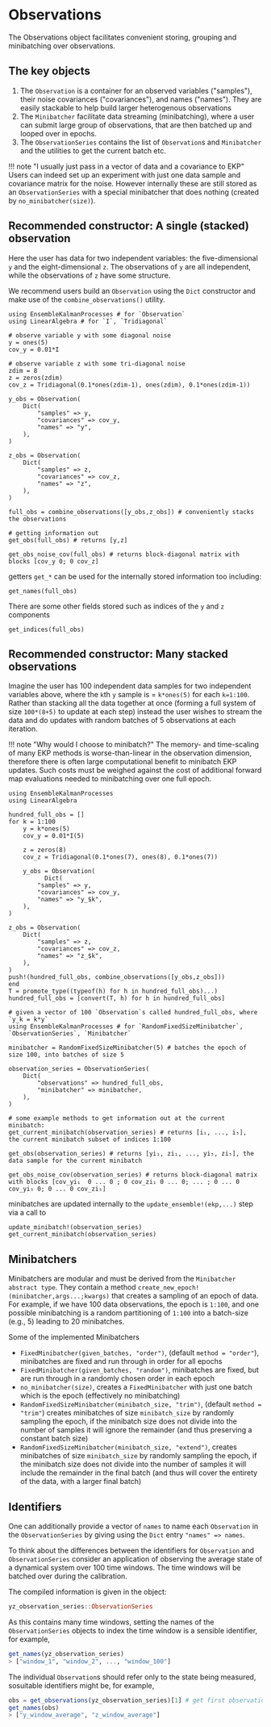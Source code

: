 # Observations

The Observations object facilitates convenient storing, grouping and minibatching over observations.

## The key objects
1. The `Observation` is a container for an observed variables ("samples"), their noise covariances ("covariances"), and names ("names"). They are easily stackable to help build larger heterogenous observations
2. The `Minibatcher` facilitate data streaming (minibatching), where a user can submit large group of observations, that are then batched up and looped over in epochs.
3. The `ObservationSeries` contains the list of `Observation`s and `Minibatcher` and the utilities to get the current batch etc.

!!! note "I usually just pass in a vector of data and a covariance to EKP"
    Users can indeed set up an experiment with just one data sample and covariance matrix for the noise. However internally these are still stored as an `ObservationSeries` with a special minibatcher that does nothing (created by `no_minibatcher(size)`). 

## Recommended constructor: A single (stacked) observation

Here the user has data for two independent variables: the five-dimensional `y` and the eight-dimensional `z`. The observations of `y` are all independent, while the observations of `z` have some structure.

We recommend users build an `Observation` using the `Dict` constructor and make use of the `combine_observations()` utility.
```@example ex1
using EnsembleKalmanProcesses # for `Observation`
using LinearAlgebra # for `I`, `Tridiagonal`

# observe variable y with some diagonal noise
y = ones(5)
cov_y = 0.01*I

# observe variable z with some tri-diagonal noise
zdim = 8
z = zeros(zdim)
cov_z = Tridiagonal(0.1*ones(zdim-1), ones(zdim), 0.1*ones(zdim-1))

y_obs = Observation(
    Dict(
        "samples" => y,
        "covariances" => cov_y,
        "names" => "y",
    ),
)

z_obs = Observation(
    Dict(
        "samples" => z,
        "covariances" => cov_z,
        "names" => "z",
    ),
)

full_obs = combine_observations([y_obs,z_obs]) # conveniently stacks the observations
```

```@example ex1
# getting information out
get_obs(full_obs) # returns [y,z]
```
```@example ex1
get_obs_noise_cov(full_obs) # returns block-diagonal matrix with blocks [cov_y 0; 0 cov_z]
```
getters `get_*` can be used for the internally stored information too including:
``` @example ex1
get_names(full_obs)
```
There are some other fields stored such as indices of the `y` and `z` components
```@example ex1
get_indices(full_obs)
```

## Recommended constructor: Many stacked observations

Imagine the user has 100 independent data samples  for two independent variables above, where the `k`th `y` sample is = `k*ones(5)` for each `k=1:100`.
Rather than stacking all the data together at once (forming a full system of size `100*(8+5)` to update at each step) instead the user wishes to stream the data and do updates with random batches of 5 observations at each iteration.

!!! note "Why would I choose to minibatch?"
    The memory- and time-scaling of many EKP methods is worse-than-linear in the observation dimension, therefore there is often large computational benefit to minibatch EKP updates. Such costs must be weighed against the cost of additional forward map evaluations needed to minibatching over one full epoch. 

```@setup ex2
using EnsembleKalmanProcesses
using LinearAlgebra

hundred_full_obs = []
for k = 1:100
    y = k*ones(5)
    cov_y = 0.01*I(5)

    z = zeros(8)
    cov_z = Tridiagonal(0.1*ones(7), ones(8), 0.1*ones(7))

    y_obs = Observation(
          Dict(
        "samples" => y,
        "covariances" => cov_y,
        "names" => "y_$k",
    ),
)

z_obs = Observation(
    Dict(
        "samples" => z,
        "covariances" => cov_z,
        "names" => "z_$k",
    ),
)
push!(hundred_full_obs, combine_observations([y_obs,z_obs]))
end
T = promote_type((typeof(h) for h in hundred_full_obs)...)
hundred_full_obs = [convert(T, h) for h in hundred_full_obs]
```

```@example ex2
# given a vector of 100 `Observation`s called hundred_full_obs, where `y_k = k*y`
using EnsembleKalmanProcesses # for `RandomFixedSizeMinibatcher`, `ObservationSeries`, `Minibatcher`

minibatcher = RandomFixedSizeMinibatcher(5) # batches the epoch of size 100, into batches of size 5

observation_series = ObservationSeries(
    Dict(
        "observations" => hundred_full_obs,
        "minibatcher" => minibatcher,
    ),
)
```

```@example ex2
# some example methods to get information out at the current minibatch:
get_current_minibatch(observation_series) # returns [i₁, ..., i₅],  the current minibatch subset of indices 1:100
```

```@example ex2
get_obs(observation_series) # returns [yi₁, zi₁, ..., yi₅, zi₅], the data sample for the current minibatch
```

```@example ex2
get_obs_noise_cov(observation_series) # returns block-diagonal matrix with blocks [cov_yi₁  0 ... 0 ; 0 cov_zi₁ 0 ... 0; ... ; 0 ... 0 cov_yi₅ 0; 0 ... 0 cov_zi₅]
```

minibatches are updated internally to the `update_ensemble!(ekp,...)` step via a call to
```@example ex2
update_minibatch!(observation_series)
get_current_minibatch(observation_series)
```



## Minibatchers

Minibatchers are modular and must be derived from the `Minibatcher` `abstract type`. They contain a method `create_new_epoch!(minibatcher,args...;kwargs)` that creates a sampling of an epoch of data. For example, if we have 100 data observations, the epoch is `1:100`, and one possible minibatching is a random partitioning of `1:100` into a batch-size (e.g., 5) leading to 20 minibatches.  

Some of the implemented Minibatchers
- `FixedMinibatcher(given_batches, "order")`, (default `method = "order"`), minibatches are fixed and run through in order for all epochs
- `FixedMinibatcher(given_batches, "random")`, minibatches are fixed, but are run through in a randomly chosen order in each epoch
- `no_minibatcher(size)`, creates a `FixedMinibatcher` with just one batch which is the epoch (effectively no minibatching)
- `RandomFixedSizeMinibatcher(minibatch_size, "trim")`, (default `method = "trim"`) creates minibatches of size `minibatch_size` by randomly sampling the epoch, if the minibatch size does not divide into the number of samples it will ignore the remainder (and thus preserving a constant batch size)
- `RandomFixedSizeMinibatcher(minibatch_size, "extend")`, creates minibatches of size `minibatch_size` by randomly sampling the epoch, if the minibatch size does not divide into the number of samples it will include the remainder in the final batch (and thus will cover the entirety of the data, with a larger final batch)

## Identifiers

One can additionally provide a vector of `names` to name each `Observation` in the `ObservationSeries` by giving using the `Dict` entry `"names" => names`.

To think about the differences between the identifiers for `Observation` and `ObservationSeries` consider an application of observing the average state of a dynamical system over 100 time windows. The time windows will be batched over during the calibration.

The compiled information is given in the object:
```julia
yz_observation_series::ObservationSeries
```
As this contains many time windows, setting the names of the `ObservationSeries` objects to index the time window is a sensible identifier, for example,
```julia
get_names(yz_observation_series)
> ["window_1", "window_2", ..., "window_100"]
```
The individual `Observation`s should refer only to the state being measured, sosuitable identifiers might be, for example,
```julia
obs = get_observations(yz_observation_series)[1] # get first observation in the series
get_names(obs)
> ["y_window_average", "z_window_average"]
```

